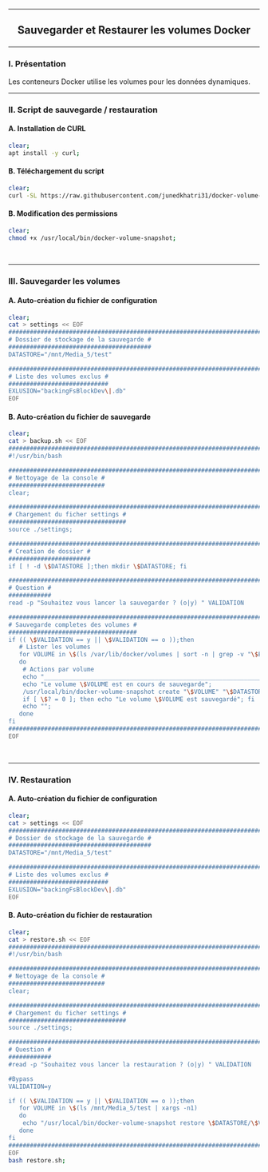 ----------------------------------------------------------------------------------------------------------------------------------------------------------------------------------------------
## <p align='center'> Sauvegarder et Restaurer les volumes Docker </p>

----------------------------------------------------------------------------------------------------------------------------------------------------------------------------------------------
### I. Présentation
Les conteneurs Docker utilise les volumes pour les données dynamiques.

----------------------------------------------------------------------------------------------------------------------------------------------------------------------------------------------
### II. Script de sauvegarde / restauration
#### A. Installation de CURL
```bash
clear;
apt install -y curl;
```
#### B. Téléchargement du script
```bash
clear;
curl -SL https://raw.githubusercontent.com/junedkhatri31/docker-volume-snapshot/main/docker-volume-snapshot -o /usr/local/bin/docker-volume-snapshot;
```

#### B. Modification des permissions
```bash
clear;
chmod +x /usr/local/bin/docker-volume-snapshot;
```

<br />

----------------------------------------------------------------------------------------------------------------------------------------------------------------------------------------------
### III. Sauvegarder les volumes
#### A. Auto-création du fichier de configuration
```bash
clear;
cat > settings << EOF
#######################################################################################################################
# Dossier de stockage de la sauvegarde #
########################################
DATASTORE="/mnt/Media_5/test"

#######################################################################################################################
# Liste des volumes exclus #
############################
EXLUSION="backingFsBlockDev\|.db"
EOF
```

#### B. Auto-création du fichier de sauvegarde
```bash
clear;
cat > backup.sh << EOF
#######################################################################################################################
#!/usr/bin/bash

#######################################################################################################################
# Nettoyage de la console #
###########################
clear;

#######################################################################################################################
# Chargement du ficher settings #
#################################
source ./settings;

#######################################################################################################################
# Creation de dossier #
#######################
if [ ! -d \$DATASTORE ];then mkdir \$DATASTORE; fi

#######################################################################################################################
# Question #
############
read -p "Souhaitez vous lancer la sauvegarder ? (o|y) " VALIDATION

#######################################################################################################################
# Sauvegarde completes des volumes #
####################################
if (( \$VALIDATION == y || \$VALIDATION == o ));then
   # Lister les volumes
   for VOLUME in \$(ls /var/lib/docker/volumes | sort -n | grep -v "\$EXLUSION")
   do
    # Actions par volume
    echo "___________________________________________________________________________________________________________"
    echo "Le volume \$VOLUME est en cours de sauvegarde";
    /usr/local/bin/docker-volume-snapshot create "\$VOLUME" "\$DATASTORE/\$VOLUME.tar" 1>/dev/null;
    if [ \$? = 0 ]; then echo "Le volume \$VOLUME est sauvegardé"; fi
    echo "";
   done
fi
#######################################################################################################################
EOF
```

<br />

----------------------------------------------------------------------------------------------------------------------------------------------------------------------------------------------
### IV. Restauration
#### A. Auto-création du fichier de configuration
```bash
clear;
cat > settings << EOF
#######################################################################################################################
# Dossier de stockage de la sauvegarde #
########################################
DATASTORE="/mnt/Media_5/test"

#######################################################################################################################
# Liste des volumes exclus #
############################
EXLUSION="backingFsBlockDev\|.db"
EOF
```

#### B. Auto-création du fichier de restauration
```bash
clear;
cat > restore.sh << EOF
#######################################################################################################################
#!/usr/bin/bash

#######################################################################################################################
# Nettoyage de la console #
###########################
clear;

#######################################################################################################################
# Chargement du ficher settings #
#################################
source ./settings;

#######################################################################################################################
# Question #
############
#read -p "Souhaitez vous lancer la restauration ? (o|y) " VALIDATION

#Bypass
VALIDATION=y

if (( \$VALIDATION == y || \$VALIDATION == o ));then
   for VOLUME in \$(ls /mnt/Media_5/test | xargs -n1)
   do
    echo "/usr/local/bin/docker-volume-snapshot restore \$DATASTORE/\$VOLUME";
   done
fi
#######################################################################################################################
EOF
bash restore.sh;
```

